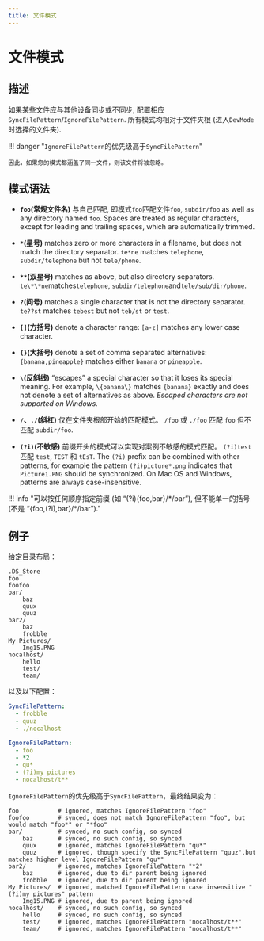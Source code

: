 ```yaml
---
title: 文件模式
---
```


# 文件模式

## 描述

如果某些文件应与其他设备同步或不同步, 配置相应`SyncFilePattern`/`IgnoreFilePattern`.
所有模式均相对于文件夹根 (进入`DevMode`时选择的文件夹).

!!! danger "`IgnoreFilePattern`的优先级高于`SyncFilePattern`"

    因此，如果您的模式都涵盖了同一文件，则该文件将被忽略。

## 模式语法

- **`foo`(常规文件名)** 与自己匹配, 即模式`foo`匹配文件`foo`, `subdir/foo` as well as any directory named `foo`. Spaces are treated as regular characters, except for leading and trailing spaces, which are automatically trimmed.

- **`*`(星号)** matches zero or more characters in a filename, but does not match the directory separator. `te*ne` matches `telephone`, `subdir/telephone` but not `tele/phone`.

- **` ** `(双星号)** matches as above, but also directory separators. `te\*\*ne`matches`telephone`, `subdir/telephone`and`tele/sub/dir/phone`.

- **`?`(问号)** matches a single character that is not the directory separator. `te??st` matches `tebest` but not `teb/st` or `test`.

- **`[]`(方括号)** denote a character range: `[a-z]` matches any lower case character.

- **`{}`(大括号)** denote a set of comma separated alternatives: `{banana,pineapple}` matches either `banana` or `pineapple`.

- **`\`(反斜线)** “escapes” a special character so that it loses its special meaning. For example, `\{banana\}` matches `{banana}` exactly and does not denote a set of alternatives as above. _Escaped characters are not supported on Windows._

- **`/`、`./`(斜杠)** 仅在文件夹根部开始的匹配模式。 `/foo` 或 `./foo` 匹配 `foo` 但不匹配 `subdir/foo`.

- **`(?i)`(不敏感)** 前缀开头的模式可以实现对案例不敏感的模式匹配。 `(?i)test` 匹配 `test`, `TEST` 和 `tEsT`. The `(?i)` prefix can be combined with other patterns, for example the pattern `(?i)picture*.png` indicates that `Picture1.PNG` should be synchronized. On Mac OS and Windows, patterns are always case-insensitive.

!!! info "可以按任何顺序指定前缀 (如 “(?i){foo,bar}/\*/bar”), 但不能单一的括号 (不是 “{foo,(?i),bar}/\*/bar”)."

## 例子

给定目录布局：

```shell
.DS_Store
foo
foofoo
bar/
    baz
    quux
    quuz
bar2/
    baz
    frobble
My Pictures/
    Img15.PNG
nocalhost/
    hello
    test/
    team/
```

以及以下配置：

```yaml
SyncFilePattern:
  - frobble
  - quuz
  - ./nocalhost

IgnoreFilePattern:
  - foo
  - *2
  - qu*
  - (?i)my pictures
  - nocalhost/t**
```

`IgnoreFilePattern`的优先级高于`SyncFilePattern`，最终结果变为：

```shell
foo           # ignored, matches IgnoreFilePattern "foo"
foofoo        # synced, does not match IgnoreFilePattern "foo", but would match "foo*" or "*foo"
bar/          # synced, no such config, so synced
    baz       # synced, no such config, so synced
    quux      # ignored, matches IgnoreFilePattern "qu*"
    quuz      # ignored, though specify the SyncFilePattern "quuz",but matches higher level IgnoreFilePattern "qu*"
bar2/         # ignored, matches IgnoreFilePattern "*2"
    baz       # ignored, due to dir parent being ignored
    frobble   # ignored, due to dir parent being ignored
My Pictures/  # ignored, matched IgnoreFilePattern case insensitive "(?i)my pictures" pattern
    Img15.PNG # ignored, due to parent being ignored
nocalhost/    # synced, no such config, so synced
    hello     # synced, no such config, so synced
    test/     # ignored, matches IgnoreFilePattern "nocalhost/t**"
    team/     # ignored, matches IgnoreFilePattern "nocalhost/t**"
```
